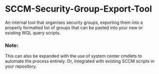 # SCCM-Security-Group-Export-Tool
An internal tool that organises security groups, exporting them into a properly formatted list of groups that can be pasted into your new or existing WQL query scripts.

### Note:
This can also be expanded with the use of system center cmdlets to automate the process entirely. Or, integrated with existing SCCM scripts in your repository. 
